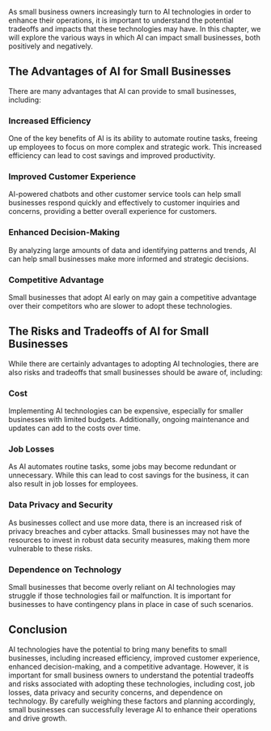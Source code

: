 
As small business owners increasingly turn to AI technologies in order to enhance their operations, it is important to understand the potential tradeoffs and impacts that these technologies may have. In this chapter, we will explore the various ways in which AI can impact small businesses, both positively and negatively.

The Advantages of AI for Small Businesses
-----------------------------------------

There are many advantages that AI can provide to small businesses, including:

### Increased Efficiency

One of the key benefits of AI is its ability to automate routine tasks, freeing up employees to focus on more complex and strategic work. This increased efficiency can lead to cost savings and improved productivity.

### Improved Customer Experience

AI-powered chatbots and other customer service tools can help small businesses respond quickly and effectively to customer inquiries and concerns, providing a better overall experience for customers.

### Enhanced Decision-Making

By analyzing large amounts of data and identifying patterns and trends, AI can help small businesses make more informed and strategic decisions.

### Competitive Advantage

Small businesses that adopt AI early on may gain a competitive advantage over their competitors who are slower to adopt these technologies.

The Risks and Tradeoffs of AI for Small Businesses
--------------------------------------------------

While there are certainly advantages to adopting AI technologies, there are also risks and tradeoffs that small businesses should be aware of, including:

### Cost

Implementing AI technologies can be expensive, especially for smaller businesses with limited budgets. Additionally, ongoing maintenance and updates can add to the costs over time.

### Job Losses

As AI automates routine tasks, some jobs may become redundant or unnecessary. While this can lead to cost savings for the business, it can also result in job losses for employees.

### Data Privacy and Security

As businesses collect and use more data, there is an increased risk of privacy breaches and cyber attacks. Small businesses may not have the resources to invest in robust data security measures, making them more vulnerable to these risks.

### Dependence on Technology

Small businesses that become overly reliant on AI technologies may struggle if those technologies fail or malfunction. It is important for businesses to have contingency plans in place in case of such scenarios.

Conclusion
----------

AI technologies have the potential to bring many benefits to small businesses, including increased efficiency, improved customer experience, enhanced decision-making, and a competitive advantage. However, it is important for small business owners to understand the potential tradeoffs and risks associated with adopting these technologies, including cost, job losses, data privacy and security concerns, and dependence on technology. By carefully weighing these factors and planning accordingly, small businesses can successfully leverage AI to enhance their operations and drive growth.
